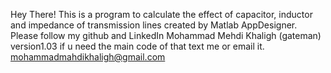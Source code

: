 Hey There!
This is a program to calculate the effect of capacitor, inductor and impedance of transmission lines created by Matlab AppDesigner.
Please follow my github and LinkedIn
Mohammad Mehdi Khaligh (gateman)
version1.03
if u need the main code of that text me or email it.
mohammadmahdikhaligh@gmail.com
